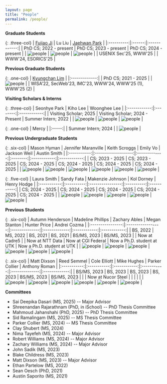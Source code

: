 ```yaml
---
layout: page
title: "People"
permalink: /people/
---
```

**Graduate Students**

{: .three-col}
| [Fujiao Ji](https://fujiaoji.github.io/) | Lu Liu | [Jaehwan Park](https://sites.google.com/view/jaehwanpark/home) |
|:----------:|:------:|:------------:|
| PhD CS; 2022 - present | PhD CS; 2023 - present | PhD CS; 2024 - present |
| ![people](../assets/images/fujiao-ji.png) | ![people](../assets/images/lu-liu.jpg) | ![people](../assets/images/jaehwan.png) |
| <span class="publication-list">USENIX Sec'25, WWW'25</span> | | WWW'24, ESORICS'25 |

**Previous Graduate Students**

{: .one-col}
| [Kyungchan Lim](https://kyungchanlim.github.io/) |
|:-------------:|
| PhD CS; 2021 - 2025 |
| ![people](../assets/images/kyungchan.png) |
| <span class="publication-list">WISA'22, SecWeb'23, IMC'23, WWW'24, WWW'25 (1), WWW'25 (2)</span> |

**Visiting Scholars & Interns**  

{: .three-col}
| Seonhye Park | Kiho Lee | Woonghee Lee |
|:------------:|:--------:|:------------:|
| Visiting Scholar; 2025 | Visiting Scholar; 2024 - Present | Summer Intern; 2022 |
| ![people](../assets/hacker.png) | ![people](../assets/hacker.png) | ![people](../assets/hacker.png) |

{: .one-col}
| Mercy |
|:-----:|
| Summer Intern; 2024 |
| ![people](../assets/images/mercy.jpg) |

**Previous Undergraduate Students**

{: .six-col}
| Mason Hyman | Jennifer Maranville | Keith Scroggs | Emily Vo | Jackson Weil | Austin Smith |
|:-----------:|:-------------------:|:-------------:|:--------:|:------------:|:------------:|
| CS; 2023 - 2025 | CS; 2023 - 2025 | CS; 2024 - 2025 | CS; 2024 - 2025 | CS; 2024 - 2025 | CS; 2024 - 2025 |
| ![people](../assets/hacker.png) | ![people](../assets/images/jen.jpg) | ![people](../assets/images/keith.jpg) | ![people](../assets/images/emily.jpeg) | ![people](../assets/images/jackson.jpg) | ![people](../assets/images/austin.jpg) |

{: .five-col}
| Laura Smith | Sandy Fata | Makenzie Johnson | Kol Dorney | Henry Hodge |
|:-----------:|:----------:|:----------------:|:----------:|:-----------:|
| CS; 2024 - 2025 | CS; 2024 - 2025 | CS; 2024 - 2025 | CS; 2024 - 2025 | CS; 2024 - 2025 |
| ![people](../assets/images/laura.jpg) | ![people](../assets/images/sandy.jpg) | ![people](../assets/images/makenzie.jpg) | ![people](../assets/images/kol.jpg) | ![people](../assets/images/henry.jpg) |

**Previous Students**

{: .six-col}
| Autumn Henderson | Madeline Phillips | Zachary Ables | Megan Stanton | Hunter Price | Andrei Cozma |
|:----------------:|:-----------------:|:--------------:|:-------------:|:------------:|:------------:|
| BS, 2022 | MS, 2022 | BS, 2021 | BS, 2021 | BS/MS, 2023 | BS/MS, 2023 |
| Now at Cadre5 | | Now at NTT Data | Now at CGI Federal | Now a Ph.D. student at UTK | Now a Ph.D. student at UTK |
| ![people](../assets/hacker.png) | ![people](../assets/hacker.png) | ![people](../assets/hacker.png) | ![people](../assets/hacker.png) | ![people](../assets/hacker.png) | ![people](../assets/hacker.png) |

{: .six-col}
| Matt Dixson | Reed Semmel | Cole Elliott | Mike Hughes | Parker Collier | Anthony Roman |
|:-----------:|:-----------:|:------------:|:-----------:|:--------------:|:-------------:|
| BS/MS, 2023 | BS, 2023 | BS, 2023 | BS, 2023 | BS/MS, 2023 | BS/MS, 2023 |
| | Now at Nucor Steel | | | | |
| ![people](../assets/hacker.png) | ![people](../assets/hacker.png) | ![people](../assets/hacker.png) | ![people](../assets/hacker.png) | ![people](../assets/hacker.png) | ![people](../assets/hacker.png) |

**Committees**
- Sai Deepika Dasari (MS, 2025) -- Major Advisor
- Shreenandan Rajarathnam (PhD, in iSchool) -- PhD Thesis Committee
- Mahmoud Jahanshahi (PhD, 2025) -- PhD Thesis Committee
- Sid Ramalingam (MS, 2025) -- MS Thesis Committee
- Parker Collier (MS, 2024) -- MS Thesis Committee
- Clay Shubert (MS, 2024) 
- Nima Tayefeh (MS, 2024) -- Major Advisor
- Robert Williams (MS, 2024) -- Major Advisor
- Zachary Williams (MS, 2024) -- Major Advisor
- John Sadik (MS, 2023)
- Blake Childress (MS, 2023)
- Matt Dixson (MS, 2023) -- Major Advisor
- Ethan Partelow (MS, 2022)
- Sean Oesch (PhD, 2021)
- Austin Saporito (MS, 2021)